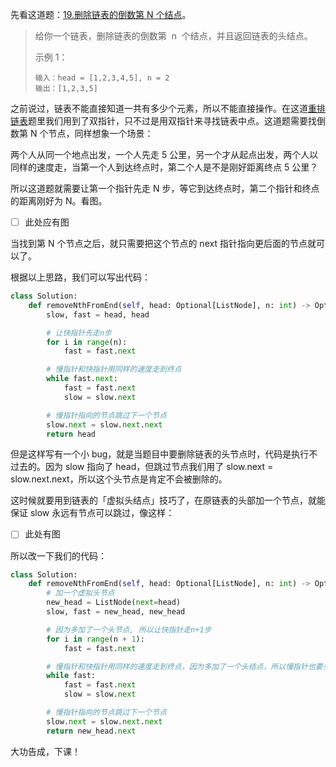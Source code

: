 先看这道题：[19.删除链表的倒数第 N 个结点](https://leetcode.cn/problems/remove-nth-node-from-end-of-list/)。

> 给你一个链表，删除链表的倒数第  n  个结点，并且返回链表的头结点。
>
> 示例 1：
>
> ```
> 输入：head = [1,2,3,4,5], n = 2
> 输出：[1,2,3,5]
> ```

之前说过，链表不能直接知道一共有多少个元素，所以不能直接操作。在这道[重排链表](https://github.com/Lzzzzzzy/goodbye-algorithm/blob/main/%E6%95%B0%E6%8D%AE%E7%BB%93%E6%9E%84%E7%AF%87/3.%E9%93%BE%E8%A1%A8/3.%E9%87%8D%E6%8E%92%E9%93%BE%E8%A1%A8.md)题里我们用到了双指针，只不过是用双指针来寻找链表中点。这道题需要找倒数第 N 个节点，同样想象一个场景：

两个人从同一个地点出发，一个人先走 5 公里，另一个才从起点出发，两个人以同样的速度走，当第一个人到达终点时，第二个人是不是刚好距离终点 5 公里？

所以这道题就需要让第一个指针先走 N 步，等它到达终点时，第二个指针和终点的距离刚好为 N。看图。

- [ ] 此处应有图

当找到第 N 个节点之后，就只需要把这个节点的 next 指针指向更后面的节点就可以了。

根据以上思路，我们可以写出代码：

```python
class Solution:
    def removeNthFromEnd(self, head: Optional[ListNode], n: int) -> Optional[ListNode]:
        slow, fast = head, head

        # 让快指针先走n步
        for i in range(n):
            fast = fast.next

        # 慢指针和快指针用同样的速度走到终点
        while fast.next:
            fast = fast.next
            slow = slow.next

        # 慢指针指向的节点跳过下一个节点
        slow.next = slow.next.next
        return head
```

但是这样写有一个小 bug，就是当题目中要删除链表的头节点时，代码是执行不过去的。因为 slow 指向了 head，但跳过节点我们用了 slow.next = slow.next.next，所以这个头节点是肯定不会被删除的。

这时候就要用到链表的「虚拟头结点」技巧了，在原链表的头部加一个节点，就能保证 slow 永远有节点可以跳过，像这样：

- [ ] 此处有图

所以改一下我们的代码：

```python
class Solution:
    def removeNthFromEnd(self, head: Optional[ListNode], n: int) -> Optional[ListNode]:
        # 加一个虚拟头节点
        new_head = ListNode(next=head)
        slow, fast = new_head, new_head

        # 因为多加了一个头节点, 所以让快指针走n+1步
        for i in range(n + 1):
            fast = fast.next

        # 慢指针和快指针用同样的速度走到终点，因为多加了一个头结点，所以慢指针也要多走一步
        while fast:
            fast = fast.next
            slow = slow.next

        # 慢指针指向的节点跳过下一个节点
        slow.next = slow.next.next
        return new_head.next
```

大功告成，下课！
